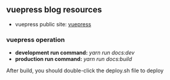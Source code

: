 ## vuepress blog resources

- vuepress public site: [vuepress](https://www.vuepress.cn)

### vuepress operation

- **development run command:** _yarn run docs:dev_
- **production run command:** _yarn run docs:build_

After build, you should double-click the deploy.sh file to deploy
